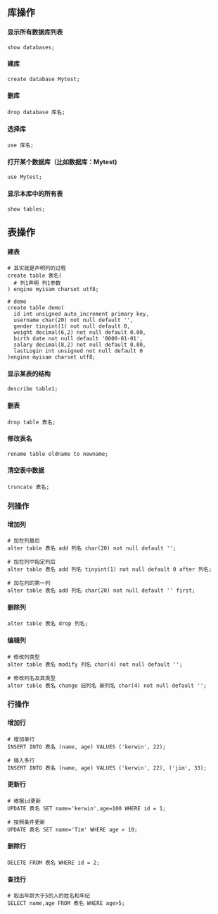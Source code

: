 

## 库操作
#### 显示所有数据库列表
```
show databases;
```
#### 建库
```
create database Mytest;
```

#### 删库
```
drop database 库名;
```

#### 选择库
```
use 库名;
```

#### 打开某个数据库（比如数据库：Mytest)
```
use Mytest;
```

#### 显示本库中的所有表
```
show tables;
```

## 表操作

#### 建表
```
# 其实就是声明列的过程
create table 表名(
  # 列1声明 列1参数
) engine myisam charset utf8;

# demo
create table demo(
  id int unsigned auto_increment primary key,
  username char(20) not null default '',
  gender tinyint(1) not null default 0,
  weight decimal(6,2) not null default 0.00,
  birth date not null default '0000-01-01',
  salary decimal(8,2) not null default 0.00,
  lastLogin int unsigned not null default 0
)engine myisam charset utf8;
```

#### 显示某表的结构
```
describe table1;
```

#### 删表
```
drop table 表名;
```

#### 修改表名
```
rename table oldname to newname;
```

#### 清空表中数据
```
truncate 表名;
```

### 列操作

#### 增加列
```
# 加在列最后
alter table 表名 add 列名 char(20) not null default '';

# 加在列中指定列后
alter table 表名 add 列名 tinyint(1) not null default 0 after 列名;

# 加在列的第一列
alter table 表名 add 列名 char(20) not null default '' first;
```

#### 删除列
```
alter table 表名 drop 列名;
```

#### 编辑列
```
# 修改列类型
alter table 表名 modify 列名 char(4) not null default '';

# 修改列名及其类型
alter table 表名 change 旧列名 新列名 char(4) not null default '';

```

### 行操作

#### 增加行
```
# 增加单行
INSERT INTO 表名 (name, age) VALUES ('kerwin', 22);
```
```
# 插入多行
INSERT INTO 表名 (name, age) VALUES ('kerwin', 22), ('jim', 33);
```
#### 更新行
```
# 根据id更新
UPDATE 表名 SET name='kerwin',age=100 WHERE id = 1;

# 按照条件更新
UPDATE 表名 SET name='Tim' WHERE age > 10;
```

#### 删除行
```
DELETE FROM 表名 WHERE id = 2;
```

#### 查找行
```
# 取出年龄大于5的人的姓名和年纪
SELECT name,age FROM 表名 WHERE age>5;
```